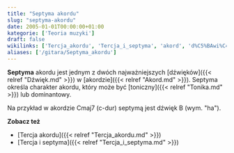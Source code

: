 ```yaml
---
title: "Septyma akordu"
slug: "septyma-akordu"
date: 2005-01-01T00:00:00+01:00
kategorie: ['Teoria muzyki']
draft: false
wikilinks: ['Tercja_akordu', 'Tercja_i_septyma', 'akord', 'd%C5%BAwi%C4%99k', 'dominantowy', 'tonika']
aliases: ['/gitara/Septyma_akordu']
---
```

**Septyma** akordu jest jednym z dwóch najważniejszych
[dźwięków]({{< relref "Dźwięk.md" >}}) w [akordzie]({{< relref "Akord.md" >}}).
Septyma określa charakter akordu, który może być
[toniczny]({{< relref "Tonika.md" >}}) lub dominantowy<!-- link nie odnosił się do niczego: 'Septyma akordu' ('content/książka/Septyma_akordu.md') links to 'dominantowy' ('content/książka/dominantowy.md') and that does not exist -->.

Na przykład w akordzie Cmaj7 (c-dur) septymą jest dźwięk B (wym. "ha").

**Zobacz też**

  - [Tercja akordu]({{< relref "Tercja_akordu.md" >}})
  - [Tercja i septyma]({{< relref "Tercja_i_septyma.md" >}})

